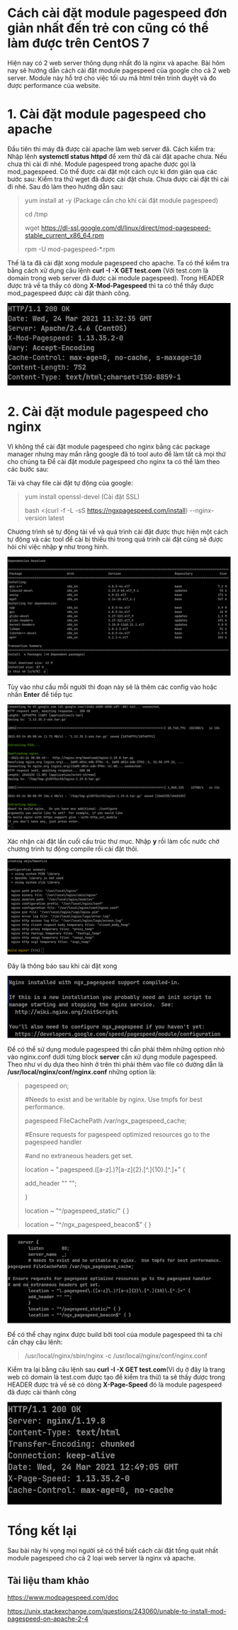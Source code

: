 # Cách cài đặt module pagespeed đơn giản nhất đến trẻ con cũng có thể làm được trên CentOS 7
Hiện nay có 2 web server thông dụng nhất đó là nginx và apache. Bài hôm nay sẽ hướng dẫn cách cài đặt module pagespeed của google cho cả 2 web server. Module này hỗ trợ cho việc tối ưu mã html trên trinh duyệt và đo được performance của website.

# 1. Cài đặt module pagespeed cho apache
Đầu tiên thì máy đã được cài apache làm web server đã. Cách kiểm tra: Nhập lệnh **systemctl status httpd** để xem thử đã cài đặt apache chưa. Nếu chưa thì cài đi nhé.
Module pagespeed trong apache được gọi là mod_pagespeed. Có thể được cài đặt một cách cực kì đơn giản qua các bước sau:
 Kiểm tra thử wget đã được cài đặt chưa. Chưa được cài đặt thì cài đi nhé. Sau đó làm theo hướng dẫn sau:
  > yum install at -y (Package cần cho khi cài đặt module pagespeed)
  >
  >  cd /tmp
  >
  > wget https://dl-ssl.google.com/dl/linux/direct/mod-pagespeed-stable_current_x86_64.rpm
  > 
  > rpm -U mod-pagespeed-*.rpm

Thế là ta đã cài đặt xong module pagespeed cho apache. Ta có thể kiểm tra bằng cách xử dụng câu lệnh **curl -I -X GET test.com** (Với test.com là domain trong web server đã được cài module pagespeed). Trong HEADER được trả về ta thấy có dòng **X-Mod-Pagespeed** thì ta có thể thấy được mod_pagespeed được cài đặt thành công.

![Check mod_pagespeed có chạy](MwvtEXT.png)

# 2. Cài đặt module pagespeed cho nginx
Vì không thể cài đặt module pagespeed cho nginx bằng các package manager nhưng may mắn rằng google đã tó tool auto để làm tất cả mọi thứ cho chúng ta
Để cài đặt module pagespeed cho nginx ta có thể làm theo các bước sau:
 
  Tải và chạy file cài đặt tự động của google:
   > yum install openssl-devel (Cài đặt SSL)
   > 
   > bash <(curl -f -L -sS https://ngxpagespeed.com/install) --nginx-version latest
   > 
  Chương trình sẽ tự động tải về và quá trình cài đặt được thực hiện một cách tự động và các tool để cài bị thiếu thì trong quá trinh cài đặt cũng sẽ được hỏi chỉ việc nhập **y** như trong hình.

![Confirm cài đặt các thư viện](UyK4qwB.png)

  Tùy vào như cầu mỗi người thì đoạn này sẽ là thêm các config vào hoặc nhấn **Enter** để tiếp tục

![Confirm lần 2](4wGAWx1.png)

  Xác nhận cài đặt lần cuối cấu trúc thư mục. Nhập **y** rồi làm cốc nước chờ chương trình tự động compile rồi cài đặt thôi.

![Confirm lần 2](Y4bBYqu.png)

 Đây là thông báo sau khi cài đặt xong

![Thông báo sau khi cài đặt xong](3osVOni.png)

 Để có thể sử dụng module pagespeed thì cần phải thêm những option nhỏ vào nginx.conf dưới từng block **server** cần xử dụng module pagespeed. Theo như ví dụ dựa theo hình ở trên thì phải thêm vào file có đường dẫn là **/usr/local/nginx/conf/nginx.conf** những option là: 
   >pagespeed on;
   >
   > #Needs to exist and be writable by nginx.  Use tmpfs for best performance.
   > 
   > pagespeed FileCachePath /var/ngx_pagespeed_cache;
   >
   > #Ensure requests for pagespeed optimized resources go to the pagespeed handler
   > 
   > #and no extraneous headers get set.
   > 
   > location ~ "\.pagespeed\.([a-z]\.)?[a-z]{2}\.[^.]{10}\.[^.]+" {
   > 
   > add_header "" "";
   > 
   > }
   >  
   > location ~ "^/pagespeed_static/" { }
   > 
   > location ~ "^/ngx_pagespeed_beacon$" { }
   > 
![Config mẫu](gmnKf3W.png)
 
 Để có thể chạy nginx được build bởi tool của module pagespeed thì ta chỉ cần chạy câu lênh:
 > /usr/local/nginx/sbin/nginx -c /usr/local/nginx/conf/nginx.conf
 > 
 Kiểm tra lại bằng câu lệnh sau **curl -I -X GET test.com**(Ví dụ ở đây là trang web có domain là test.com được tạo để kiểm tra thử) ta sẽ thấy được trong HEADER được trả về sẽ có dòng **X-Page-Speed** đó là module pagespeed đã được cài thành công

![Thành công](7FRgZ7k.png)

# Tổng kết lại
 Sau bài này hi vọng mọi người sẽ có thể biết cách cài đặt tổng quát nhất module pagespeed cho cả 2 loại web server là nginx và apache.
 
## Tài liệu tham khảo
https://www.modpagespeed.com/doc

https://unix.stackexchange.com/questions/243060/unable-to-install-mod-pagespeed-on-apache-2-4
